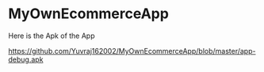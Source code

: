 # MyOwnEcommerceApp

Here is the Apk of the App

https://github.com/Yuvraj162002/MyOwnEcommerceApp/blob/master/app-debug.apk
